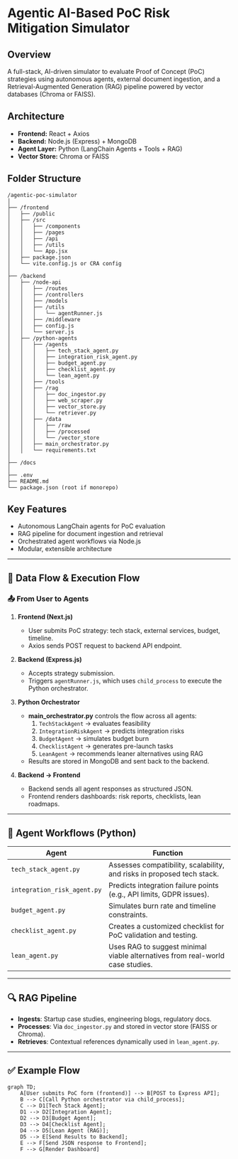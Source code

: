 # Agentic AI-Based PoC Risk Mitigation Simulator

## Overview
A full-stack, AI-driven simulator to evaluate Proof of Concept (PoC) strategies using autonomous agents, external document ingestion, and a Retrieval-Augmented Generation (RAG) pipeline powered by vector databases (Chroma or FAISS).

## Architecture
- **Frontend:** React + Axios
- **Backend:** Node.js (Express) + MongoDB
- **Agent Layer:** Python (LangChain Agents + Tools + RAG)
- **Vector Store:** Chroma or FAISS

## Folder Structure
```
/agentic-poc-simulator
│
├── /frontend
│   ├── /public
│   ├── /src
│   │   ├── /components
│   │   ├── /pages
│   │   ├── /api
│   │   ├── /utils
│   │   └── App.jsx
│   ├── package.json
│   └── vite.config.js or CRA config
│
├── /backend
│   ├── /node-api
│   │   ├── /routes
│   │   ├── /controllers
│   │   ├── /models
│   │   ├── /utils
│   │   │   └── agentRunner.js
│   │   ├── /middleware
│   │   ├── config.js
│   │   └── server.js
│   ├── /python-agents
│   │   ├── /agents
│   │   │   ├── tech_stack_agent.py
│   │   │   ├── integration_risk_agent.py
│   │   │   ├── budget_agent.py
│   │   │   ├── checklist_agent.py
│   │   │   └── lean_agent.py
│   │   ├── /tools
│   │   ├── /rag
│   │   │   ├── doc_ingestor.py
│   │   │   ├── web_scraper.py
│   │   │   ├── vector_store.py
│   │   │   └── retriever.py
│   │   ├── /data
│   │   │   ├── /raw
│   │   │   ├── /processed
│   │   │   └── /vector_store
│   │   ├── main_orchestrator.py
│   │   └── requirements.txt
│
├── /docs
│
├── .env
├── README.md
└── package.json (root if monorepo)
```

## Key Features
- Autonomous LangChain agents for PoC evaluation
- RAG pipeline for document ingestion and retrieval
- Orchestrated agent workflows via Node.js
- Modular, extensible architecture 


---

## 🔁 Data Flow & Execution Flow

### 📤 From User to Agents

1. **Frontend (Next.js)**
   - User submits PoC strategy: tech stack, external services, budget, timeline.
   - Axios sends POST request to backend API endpoint.

2. **Backend (Express.js)**
   - Accepts strategy submission.
   - Triggers `agentRunner.js`, which uses `child_process` to execute the Python orchestrator.

3. **Python Orchestrator**
   - **main_orchestrator.py** controls the flow across all agents:
     1. `TechStackAgent` → evaluates feasibility
     2. `IntegrationRiskAgent` → predicts integration risks
     3. `BudgetAgent` → simulates budget burn
     4. `ChecklistAgent` → generates pre-launch tasks
     5. `LeanAgent` → recommends leaner alternatives using RAG
   - Results are stored in MongoDB and sent back to the backend.

4. **Backend → Frontend**
   - Backend sends all agent responses as structured JSON.
   - Frontend renders dashboards: risk reports, checklists, lean roadmaps.

---

## 🧩 Agent Workflows (Python)

| Agent | Function |
|-------|----------|
| `tech_stack_agent.py` | Assesses compatibility, scalability, and risks in proposed tech stack. |
| `integration_risk_agent.py` | Predicts integration failure points (e.g., API limits, GDPR issues). |
| `budget_agent.py` | Simulates burn rate and timeline constraints. |
| `checklist_agent.py` | Creates a customized checklist for PoC validation and testing. |
| `lean_agent.py` | Uses RAG to suggest minimal viable alternatives from real-world case studies. |

---

## 🔍 RAG Pipeline

- **Ingests**: Startup case studies, engineering blogs, regulatory docs.
- **Processes**: Via `doc_ingestor.py` and stored in vector store (FAISS or Chroma).
- **Retrieves**: Contextual references dynamically used in `lean_agent.py`.

---

## ✅ Example Flow

```mermaid
graph TD;
    A[User submits PoC form (frontend)] --> B[POST to Express API];
    B --> C[Call Python orchestrator via child_process];
    C --> D1[Tech Stack Agent];
    D1 --> D2[Integration Agent];
    D2 --> D3[Budget Agent];
    D3 --> D4[Checklist Agent];
    D4 --> D5[Lean Agent (RAG)];
    D5 --> E[Send Results to Backend];
    E --> F[Send JSON response to Frontend];
    F --> G[Render Dashboard]
